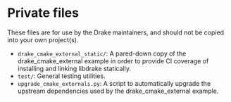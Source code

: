 # Private files

These files are for use by the Drake maintainers, and should not be
copied into your own project(s).

* `drake_cmake_external_static/`: A pared-down copy of the drake_cmake_external
example in order to provide CI coverage of installing and linking libdrake
statically.
* `test/`: General testing utilities.
* `upgrade_cmake_externals.py`: A script to automatically upgrade the upstream
dependencies used by the drake_cmake_external example.
